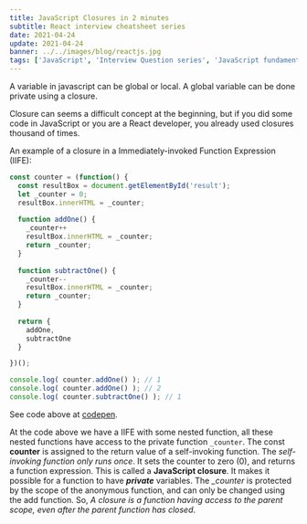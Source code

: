 ```yaml
---
title: JavaScript Closures in 2 minutes
subtitle: React interview cheatsheet series
date: 2021-04-24
update: 2021-04-24
banner: ../../images/blog/reactjs.jpg
tags: ['JavaScript', 'Interview Question series', 'JavaScript fundamental topics']
---
```


A variable in javascript can be global or local. A global variable can be done private using a closure.

Closure can seems a difficult concept at the beginning, but if you did some code in JavaScript or you are a React developer, you already used closures thousand of times.

An example of a closure in a Immediately-invoked Function Expression (IIFE):

```javascript
const counter = (function() {
  const resultBox = document.getElementById('result');
  let _counter = 0;
  resultBox.innerHTML = _counter;
  
  function addOne() {
    _counter++
    resultBox.innerHTML = _counter;
    return _counter;
  }
  
  function subtractOne() {
    _counter--
    resultBox.innerHTML = _counter;
    return _counter;
  }
  
  return {
    addOne,
    subtractOne
  }

})();

console.log( counter.addOne() ); // 1
console.log( counter.addOne() ); // 2
console.log( counter.subtractOne() ); // 1
```
See code above at [codepen](https://codepen.io/albertofortes/pen/bGgzBOy).

At the code above we have a IIFE with some nested function, all these nested functions have access to the private function ```_counter```.
The const **counter** is assigned to the return value of a self-invoking function.
The *self-invoking function only runs once*. It sets the counter to zero (0), and returns a function expression.
This is called a **JavaScript closure**. It makes it possible for a function to have ***private*** variables.
The *_counter* is protected by the scope of the anonymous function, and can only be changed using the add function.
So, *A closure is a function having access to the parent scope, even after the parent function has closed*.